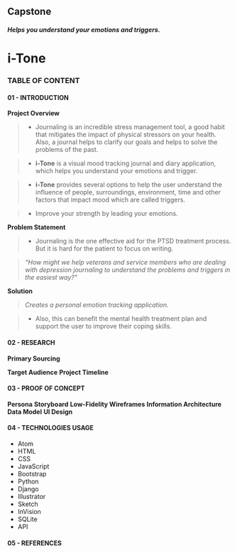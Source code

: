 ## Capstone

##### Helps you understand your emotions and triggers.
# i-Tone


### TABLE OF CONTENT
#### 01 - INTRODUCTION
**Project Overview**
> - Journaling is an incredible stress management tool, a good habit that mitigates the
impact of physical stressors on your health. Also, a journal helps to clarify our goals
and helps to solve the problems of the past.

> - **i-Tone** is a visual mood tracking journal and diary application, which helps you
understand your emotions and trigger.

> - **i-Tone** provides several options to help the user understand the influence of people,
surroundings, environment, time and other factors that impact mood which are
called triggers.

> - Improve your strength by leading your emotions.

**Problem Statement**
> - Journaling is the one effective aid for the PTSD treatment process. But it is hard for
the patient to focus on writing.

> *“How might we help veterans and service members who are dealing with depression
journaling to understand the problems and triggers in the easiest way?"*

**Solution**
> *Creates a personal emotion tracking application.*

> - Also, this can benefit the mental health treatment plan and support the user to
improve their coping skills.

#### 02 - RESEARCH
**Primary Sourcing**

**Target Audience**
**Project Timeline**

#### 03 - PROOF OF CONCEPT
**Persona**
**Storyboard**
**Low-Fidelity Wireframes**
**Information Architecture**
**Data Model**
**UI Design**

#### 04 - TECHNOLOGIES USAGE
* Atom
* HTML
* CSS
* JavaScript
* Bootstrap
* Python
* Django
* Illustrator
* Sketch
* InVision
* SQLite
* API

#### 05 - REFERENCES
